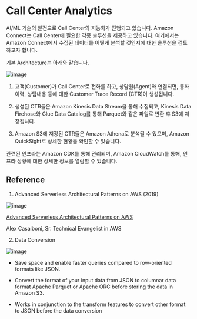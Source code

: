 # Call Center Analytics

AI/ML 기술의 발전으로 Call Center의 지능화가 진행되고 있습니다. Amazon Connect는 Call Center에 필요한 각종 솔루션을 제공하고 있습니다. 여기에서는 Amazon Connect에서 수집된 데이터를 어떻게 분석할 것인지에 대한 솔루션을 검토하고자 합니다. 

기본 Architecture는 아래와 같습니다. 

![image](https://user-images.githubusercontent.com/52392004/163653523-8064b482-5394-49da-aa6d-1792aa085325.png)


1) 고객(Customer)가 Call Center로 전화를 하고, 상담원(Agent)와 연결되면, 통화이력, 상담내용 등에 대한 Customer Trace Record (CTR)이 생성됩니다. 

2) 생성된 CTR들은 Amazon Kinesis Data Stream을 통해 수집되고, Kinesis Data Firehose와 Glue Data Catalog를 통해 Parquet와 같은 파일로 변환 후 S3에 저장됩니다.

3) Amazon S3에 저장된 CTR들은 Amazon Athena로 분석될 수 있으며, Amazon QuickSight로 상세한 현황을 확인할 수 있습니다. 

관련된 인프라는 Amazon CDK를 통해 관리되며, Amazon CloudWatch를 통해, 인프라 상황에 대한 상세한 정보를 열람할 수 있습니다. 


## Reference 

1) Advanced Serverless Architectural Patterns on AWS (2019)


![image](https://user-images.githubusercontent.com/52392004/163650956-5c269578-5202-4db8-9df2-b5a0fe52f4fa.png)

[Advanced Serverless Architectural Patterns on AWS](https://www.youtube.com/watch?v=o9YB2F3pCHU)

Alex Casalboni, Sr. Technical Evangelist in AWS

2) Data Conversion

![image](https://user-images.githubusercontent.com/52392004/163651834-8294f6a1-e8e4-4551-8ae0-c6cb01b25a7b.png)

- Save space and enable faster queries compared to row-oriented formats like JSON.

- Convert the format of your input data from JSON to columnar data format Apache Parquet or Apache ORC before storing the data in Amazon S3.

- Works in conjunction to the transform features to convert other format to JSON before the data conversion





